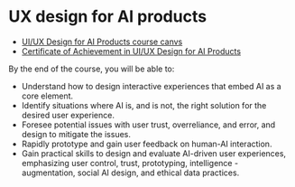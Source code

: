 # UX design for AI products
- [UI/UX Design for AI Products course canvs](https://stanfordonline.global-alumni.com/courses/13217?invitation=GR7oTX7SveLmRbh1Hnir6bfYyPvRSetk2Ow1yibG)
- [Certificate of Achievement in UI/UX Design for AI Products](https://digitalcredential.stanford.edu/check/6AF7D903D42FAA38CE35BF077FB9A7CBAC01B56D5F0028C7066DDB34682F588BLzNXOFlDVG50cytKRlhzUk83RGQ0SWJMRzBNSWUrdmZzWUtYYXhKeDREVGwxaHRP)

By the end of the course, you will be able to:

- Understand how to design interactive experiences that embed AI as a core element.
- Identify situations where AI is, and is not, the right solution for the desired user experience.
- Foresee potential issues with user trust, overreliance, and error, and design to mitigate the issues.
- Rapidly prototype and gain user feedback on human-AI interaction.
- Gain practical skills to design and evaluate AI-driven user experiences, emphasizing user control, trust, prototyping, intelligence - augmentation, social AI design, and ethical data practices.
